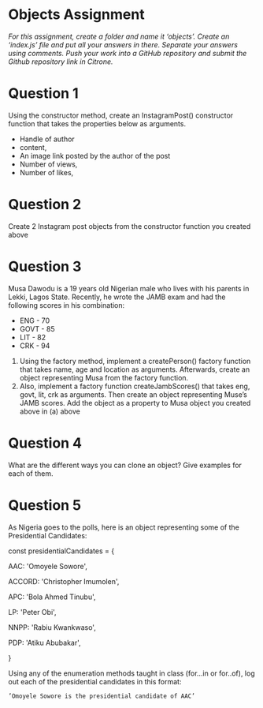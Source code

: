 # Objects Assignment

*For this assignment, create a folder and name it ‘objects’. Create an ‘index.js’ file and put all your answers in there. Separate your answers using comments. Push your work into a GitHub repository and submit the Github repository link in Citrone.*

# Question 1
Using the constructor method, create an InstagramPost() constructor function that takes the properties below as arguments.
- Handle of author
- content, 
- An image link posted by the author of the post
- Number of views, 
- Number of likes, 

# Question 2
Create 2 Instagram post objects from the constructor function you created above

# Question 3
Musa Dawodu is a 19 years old Nigerian male who lives with his parents in Lekki, Lagos State. Recently, he wrote the JAMB exam and had the following scores in his combination:
- ENG - 70
- GOVT - 85
- LIT - 82
- CRK - 94

1. Using the factory method, implement a createPerson() factory function that takes name, age and location as arguments. Afterwards, create an object representing Musa from the factory function. 
2. Also, implement a factory function createJambScores() that takes eng, govt, lit, crk as arguments. Then create an object representing Muse’s JAMB scores. Add the object as a property to Musa object you created above in (a) above

# Question 4
What are the different ways you can clone an object? Give examples for each of them.

# Question 5
As Nigeria goes to the polls, here is an object representing some of the Presidential Candidates:

const presidentialCandidates = {

   AAC: 'Omoyele Sowore',

   ACCORD: 'Christopher Imumolen',

   APC: 'Bola Ahmed Tinubu',

   LP: 'Peter Obi',

   NNPP: 'Rabiu Kwankwaso',

   PDP: 'Atiku Abubakar',
   
}

Using any of the enumeration methods taught in class (for…in  or for..of), log out each of the presidential candidates in this format:

	’Omoyele Sowore is the presidential candidate of AAC’


